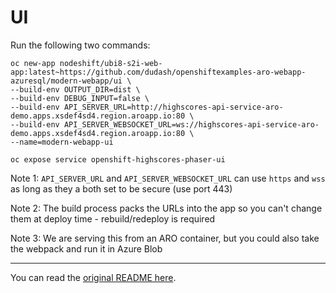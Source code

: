 # UI
Run the following two commands:

```
oc new-app nodeshift/ubi8-s2i-web-app:latest~https://github.com/dudash/openshiftexamples-aro-webapp-azuresql/modern-webapp/ui \
--build-env OUTPUT_DIR=dist \
--build-env DEBUG_INPUT=false \
--build-env API_SERVER_URL=http://highscores-api-service-aro-demo.apps.xsdef4sd4.region.aroapp.io:80 \
--build-env API_SERVER_WEBSOCKET_URL=ws://highscores-api-service-aro-demo.apps.xsdef4sd4.region.aroapp.io:80 \
--name=modern-webapp-ui
```

```
oc expose service openshift-highscores-phaser-ui
````

Note 1: `API_SERVER_URL` and `API_SERVER_WEBSOCKET_URL` can use `https` and `wss` as long as they a both set to be secure (use port 443)

Note 2: The build process packs the URLs into the app so you can't change them at deploy time - rebuild/redeploy is required

Note 3: We are serving this from an ARO container, but you could also take the webpack and run it in Azure Blob

---

You can read the [original README here](https://github.com/CodeCafeOpenShiftGame/openshift-highscores-phaser-ui).